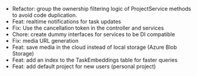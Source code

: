 - Refactor: group the ownership filtering logic of ProjectService methods to avoid code duplication.
- Feat: realtime notifications for task updates
- Fix: Use the cancellation token in the controller and services
- Chore: create dummy interfaces for services to be DI compatible
- Fix: media URL generation
- Feat: save media in the cloud instead of local storage (Azure Blob Storage)
- Feat: add an index to the TaskEmbeddings table for faster queries
- Feat: add default project for new users (personal project)
